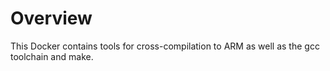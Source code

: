 # Overview
This Docker contains tools for cross-compilation to ARM as well as the gcc toolchain and make.